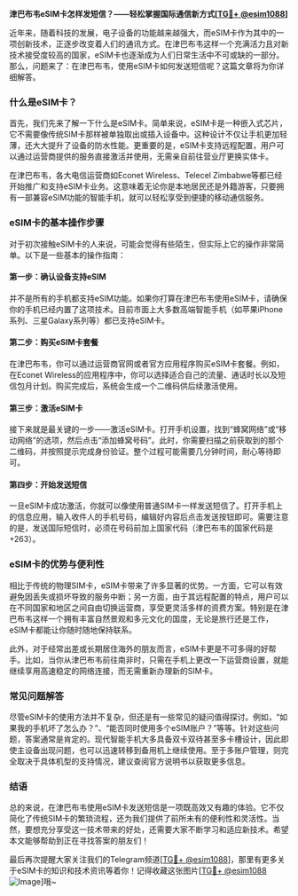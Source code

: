 **津巴布韦eSIM卡怎样发短信？——轻松掌握国际通信新方式[[TG💪+ @esim1088](https://t.me/s/esim1088)]**

近年来，随着科技的发展，电子设备的功能越来越强大，而eSIM卡作为其中的一项创新技术，正逐步改变着人们的通讯方式。在津巴布韦这样一个充满活力且对新技术接受度较高的国家，eSIM卡也逐渐成为人们日常生活中不可或缺的一部分。那么，问题来了：在津巴布韦，使用eSIM卡如何发送短信呢？这篇文章将为你详细解答。

### 什么是eSIM卡？

首先，我们先来了解一下什么是eSIM卡。简单来说，eSIM卡是一种嵌入式芯片，它不需要像传统SIM卡那样被单独取出或插入设备中。这种设计不仅让手机更加轻薄，还大大提升了设备的防水性能。更重要的是，eSIM卡支持远程配置，用户可以通过运营商提供的服务直接激活并使用，无需亲自前往营业厅更换实体卡。

在津巴布韦，各大电信运营商如Econet Wireless、Telecel Zimbabwe等都已经开始推广和支持eSIM卡业务。这意味着无论你是本地居民还是外籍游客，只要拥有一部兼容eSIM功能的智能手机，就可以轻松享受到便捷的移动通信服务。

### eSIM卡的基本操作步骤

对于初次接触eSIM卡的人来说，可能会觉得有些陌生，但实际上它的操作非常简单。以下是一些基本的操作指南：

#### 第一步：确认设备支持eSIM
并不是所有的手机都支持eSIM功能。如果你打算在津巴布韦使用eSIM卡，请确保你的手机已经内置了这项技术。目前市面上大多数高端智能手机（如苹果iPhone系列、三星Galaxy系列等）都已支持eSIM卡。

#### 第二步：购买eSIM卡套餐
在津巴布韦，你可以通过运营商官网或者官方应用程序购买eSIM卡套餐。例如，在Econet Wireless的应用程序中，你可以选择适合自己的流量、通话时长以及短信包月计划。购买完成后，系统会生成一个二维码供后续激活使用。

#### 第三步：激活eSIM卡
接下来就是最关键的一步——激活eSIM卡。打开手机设置，找到“蜂窝网络”或“移动网络”的选项，然后点击“添加蜂窝号码”。此时，你需要扫描之前获取到的那个二维码，并按照提示完成身份验证。整个过程可能需要几分钟时间，耐心等待即可。

#### 第四步：开始发送短信
一旦eSIM卡成功激活，你就可以像使用普通SIM卡一样发送短信了。打开手机上的信息应用，输入收件人的手机号码，编辑好内容后点击发送按钮即可。需要注意的是，发送国际短信时，必须在号码前加上国家代码（津巴布韦的国家代码是+263）。

### eSIM卡的优势与便利性

相比于传统的物理SIM卡，eSIM卡带来了许多显著的优势。一方面，它可以有效避免因丢失或损坏导致的服务中断；另一方面，由于其远程配置的特点，用户可以在不同国家和地区之间自由切换运营商，享受更灵活多样的资费方案。特别是在津巴布韦这样一个拥有丰富自然景观和多元文化的国度，无论是旅行还是工作，eSIM卡都能让你随时随地保持联系。

此外，对于经常出差或长期居住海外的朋友而言，eSIM卡更是不可多得的好帮手。比如，当你从津巴布韦前往南非时，只需在手机上更改一下运营商设置，就能继续享用高速稳定的网络连接，而无需重新办理新的SIM卡。

### 常见问题解答

尽管eSIM卡的使用方法并不复杂，但还是有一些常见的疑问值得探讨。例如，“如果我的手机坏了怎么办？”、“能否同时使用多个eSIM账户？”等等。针对这些问题，答案通常是肯定的。现代智能手机大多具备双卡双待甚至多卡槽设计，因此即使主设备出现问题，也可以迅速转移到备用机上继续使用。至于多账户管理，则完全取决于具体机型的支持情况，建议查阅官方说明书以获取更多信息。

### 结语

总的来说，在津巴布韦使用eSIM卡发送短信是一项既高效又有趣的体验。它不仅简化了传统SIM卡的繁琐流程，还为我们提供了前所未有的便利性和灵活性。当然，要想充分享受这一技术带来的好处，还需要大家不断学习和适应新技术。希望本文能够帮助到正在寻找答案的朋友们！

最后再次提醒大家关注我们的Telegram频道[[TG💪+ @esim1088](https://t.me/s/esim1088)]，那里有更多关于eSIM卡的知识和技术资讯等着你！记得收藏这张图片[[TG💪+ @esim1088](https://t.me/s/esim1088) ![Image](https://i.postimg.cc/4NQfJmqS/Snipaste-2025-05-13-00-14-12.png)]哦~